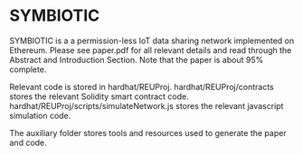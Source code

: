 # SYMBIOTIC
SYMBIOTIC is a a permission-less IoT data sharing network implemented on Ethereum. Please see paper.pdf for all relevant details and read through the Abstract and Introduction Section. Note that the paper is about 95% complete.

Relevant code is stored in hardhat/REUProj. hardhat/REUProj/contracts stores the relevant Solidity smart contract code. hardhat/REUProj/scripts/simulateNetwork.js stores the relevant javascript simulation code.

The auxiliary folder stores tools and resources used to generate the paper and code.
